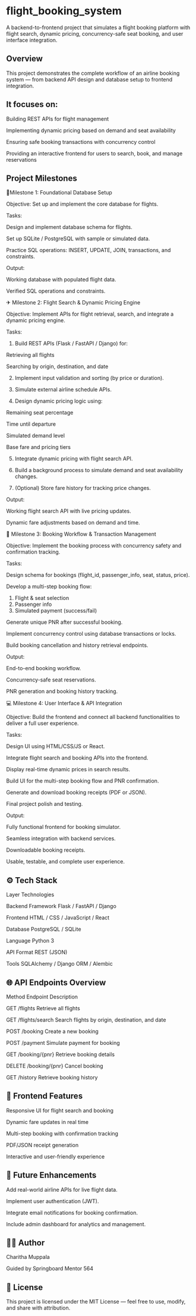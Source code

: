 # flight_booking_system
A backend-to-frontend project that simulates a flight booking platform with flight search, dynamic pricing, concurrency-safe seat booking, and user interface integration.
## Overview
This project demonstrates the complete workflow of an airline booking system — from backend API design and database setup to frontend integration.
## It focuses on:
Building REST APIs for flight management

Implementing dynamic pricing based on demand and seat availability

Ensuring safe booking transactions with concurrency control

Providing an interactive frontend for users to search, book, and manage reservations
## Project Milestones
🧱Milestone 1: Foundational Database Setup

Objective: Set up and implement the core database for flights.

Tasks:

Design and implement database schema for flights.

Set up SQLite / PostgreSQL with sample or simulated data.

Practice SQL operations: INSERT, UPDATE, JOIN, transactions, and constraints.

Output:

Working database with populated flight data.

Verified SQL operations and constraints.


✈ Milestone 2: Flight Search & Dynamic Pricing Engine

Objective: Implement APIs for flight retrieval, search, and integrate a dynamic pricing engine.

Tasks:

1. Build REST APIs (Flask / FastAPI / Django) for:

Retrieving all flights

Searching by origin, destination, and date



2. Implement input validation and sorting (by price or duration).


3. Simulate external airline schedule APIs.


4. Design dynamic pricing logic using:

Remaining seat percentage

Time until departure

Simulated demand level

Base fare and pricing tiers



5. Integrate dynamic pricing with flight search API.


6. Build a background process to simulate demand and seat availability changes.


7. (Optional) Store fare history for tracking price changes.

Output:

Working flight search API with live pricing updates.

Dynamic fare adjustments based on demand and time.

🧾 Milestone 3: Booking Workflow & Transaction Management

Objective: Implement the booking process with concurrency safety and confirmation tracking.

Tasks:

Design schema for bookings (flight_id, passenger_info, seat, status, price).

Develop a multi-step booking flow:

1. Flight & seat selection
2. Passenger info
3. Simulated payment (success/fail)

Generate unique PNR after successful booking.

Implement concurrency control using database transactions or locks.

Build booking cancellation and history retrieval endpoints.

Output:

End-to-end booking workflow.

Concurrency-safe seat reservations.

PNR generation and booking history tracking.

💻 Milestone 4: User Interface & API Integration

Objective: Build the frontend and connect all backend functionalities to deliver a full user experience.

Tasks:

Design UI using HTML/CSS/JS or React.

Integrate flight search and booking APIs into the frontend.

Display real-time dynamic prices in search results.

Build UI for the multi-step booking flow and PNR confirmation.

Generate and download booking receipts (PDF or JSON).

Final project polish and testing.

Output:

Fully functional frontend for booking simulator.

Seamless integration with backend services.

Downloadable booking receipts.

Usable, testable, and complete user experience.

## ⚙ Tech Stack
Layer	Technologies

Backend Framework	Flask / FastAPI / Django

Frontend	HTML / CSS / JavaScript / React

Database	PostgreSQL / SQLite

Language	Python 3

API Format	REST (JSON)

Tools	SQLAlchemy / Django ORM / Alembic

## 🌐 API Endpoints Overview
Method	Endpoint	Description

GET	/flights	Retrieve all flights

GET	/flights/search	Search flights by origin, destination, and date

POST	/booking	Create a new booking

POST	/payment	Simulate payment for booking

GET	/booking/{pnr}	Retrieve booking details

DELETE	/booking/{pnr}	Cancel booking

GET	/history	Retrieve booking history

## 🎨 Frontend Features
Responsive UI for flight search and booking

Dynamic fare updates in real time

Multi-step booking with confirmation tracking

PDF/JSON receipt generation

Interactive and user-friendly experience

## 🔮 Future Enhancements
Add real-world airline APIs for live flight data.

Implement user authentication (JWT).

Integrate email notifications for booking confirmation.

Include admin dashboard for analytics and management.
## 🧑‍💻 Author
Charitha Muppala

Guided by Springboard Mentor 564
## 📄 License
This project is licensed under the MIT License — feel free to use, modify, and share with attribution.
